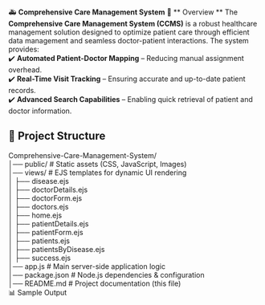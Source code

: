 🚑 **Comprehensive Care Management System**
📌 ** Overview **
The **Comprehensive Care Management System (CCMS)** is a robust healthcare management solution designed to optimize patient care through efficient data management and seamless doctor-patient interactions. The system provides:  
✔️ **Automated Patient-Doctor Mapping** – Reducing manual assignment overhead.  
✔️ **Real-Time Visit Tracking** – Ensuring accurate and up-to-date patient records.  
✔️ **Advanced Search Capabilities** – Enabling quick retrieval of patient and doctor information.  

## **📂 Project Structure**
Comprehensive-Care-Management-System/  
│── public/                   # Static assets (CSS, JavaScript, Images)  
│── views/                    # EJS templates for dynamic UI rendering  
│   ├── disease.ejs  
│   ├── doctorDetails.ejs  
│   ├── doctorForm.ejs  
│   ├── doctors.ejs  
│   ├── home.ejs  
│   ├── patientDetails.ejs  
│   ├── patientForm.ejs  
│   ├── patients.ejs  
│   ├── patientsByDisease.ejs  
│   ├── success.ejs  
│── app.js                     # Main server-side application logic  
│── package.json               # Node.js dependencies & configuration  
│── README.md                  # Project documentation (this file)  
📊 Sample Output
